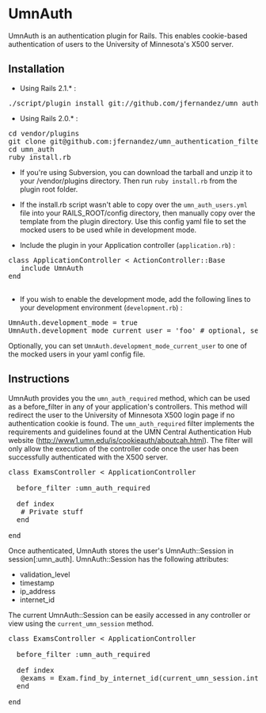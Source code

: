 # UmnAuth #

UmnAuth is an authentication plugin for Rails. This enables cookie-based authentication of users to the University of Minnesota's X500 server.

## Installation

* Using Rails 2.1.* :

<pre>
./script/plugin install git://github.com/jfernandez/umn_authentication_filter.git
</pre>

* Using Rails 2.0.* :

<pre>
cd vendor/plugins
git clone git@github.com:jfernandez/umn_authentication_filter.git umn_auth
cd umn_auth
ruby install.rb
</pre>

* If you're using Subversion, you can download the tarball and unzip it to your /vendor/plugins directory.  Then run `ruby install.rb` from the plugin root folder.

* If the install.rb script wasn't able to copy over the `umn_auth_users.yml` file into your RAILS_ROOT/config directory, then manually copy over the template from the plugin directory.  Use this config yaml file to set the mocked users to be used while in development mode.

* Include the plugin in your Application controller (`application.rb`) :

<pre>
class ApplicationController < ActionController::Base
   include UmnAuth
end
   
</pre>

* If you wish to enable the development mode, add the following lines to your development environment (`development.rb`) :

<pre>
UmnAuth.development_mode = true
UmnAuth.development_mode_current_user = 'foo' # optional, set to 'gopher' by default
</pre>

Optionally, you can set `UmnAuth.development_mode_current_user` to one of the mocked users in your yaml config file.

## Instructions

UmnAuth provides you the `umn_auth_required` method, which can be used as a before_filter in any of your application's controllers.  This method will redirect the user to the University of Minnesota X500 login page if no authentication cookie is found. The `umn_auth_required` filter implements the requirements and guidelines found at the UMN Central Authentication Hub website (http://www1.umn.edu/is/cookieauth/aboutcah.html).  The filter will only allow the execution of the controller code once the user has been successfully authenticated with the X500 server.

<pre>
class ExamsController < ApplicationController

  before_filter :umn_auth_required

  def index
   # Private stuff
  end

end
</pre>

Once authenticated, UmnAuth stores the user's UmnAuth::Session in session[:umn_auth].  UmnAuth::Session has the following attributes:

* validation_level
* timestamp
* ip_address
* internet_id

The current UmnAuth::Session can be easily accessed in any controller or view using the `current_umn_session` method.

<pre>
class ExamsController < ApplicationController

  before_filter :umn_auth_required

  def index
   @exams = Exam.find_by_internet_id(current_umn_session.internet_id)
  end

end
</pre>